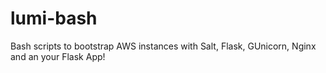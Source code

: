 # lumi-bash
Bash scripts to bootstrap AWS instances with Salt, Flask, GUnicorn, Nginx and an your Flask App!

